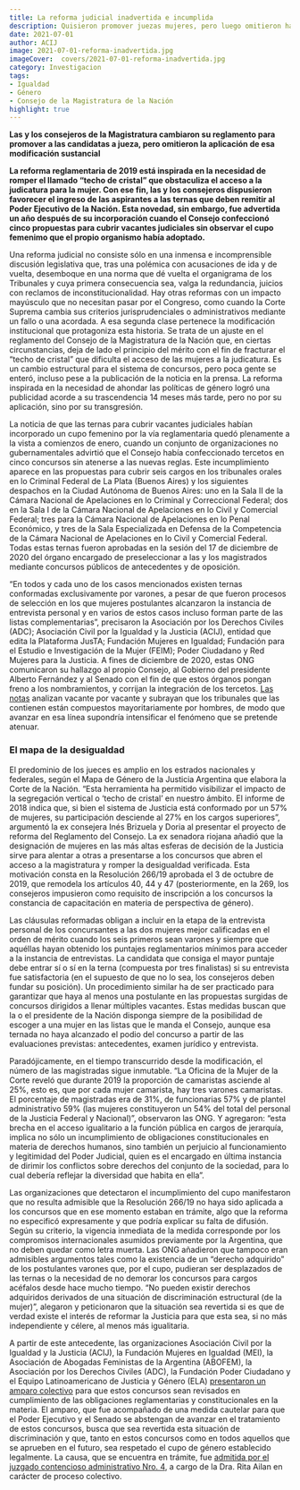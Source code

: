 ```yaml
---
title: La reforma judicial inadvertida e incumplida
description: Quisieron promover juezas mujeres, pero luego omitieron hacerlo.
date: 2021-07-01
author: ACIJ
image: 2021-07-01-reforma-inadvertida.jpg
imageCover:  covers/2021-07-01-reforma-inadvertida.jpg
category: Investigacion
tags:
- Igualdad
- Género
- Consejo de la Magistratura de la Nación
highlight: true
---
```

 

**Las y los consejeros de la Magistratura cambiaron su reglamento para promover a las candidatas a jueza, pero omitieron la aplicación de esa modificación sustancial**

**La reforma reglamentaria de 2019 está inspirada en la necesidad de romper el llamado “techo de cristal” que obstaculiza el acceso a la judicatura para la mujer. Con ese fin, las y los consejeros dispusieron favorecer el ingreso de las aspirantes a las ternas que deben remitir al Poder Ejecutivo de la Nación. Esta novedad, sin embargo, fue advertida un año después de su incorporación cuando el Consejo confeccionó cinco propuestas para cubrir vacantes judiciales sin observar el cupo femenimo que el propio organismo había adoptado.**


Una reforma judicial no consiste sólo en una inmensa e incomprensible discusión legislativa que, tras una polémica con acusaciones de ida y de vuelta, desemboque en una norma que dé vuelta el organigrama de los Tribunales y cuya primera consecuencia sea, valga la redundancia, juicios con reclamos de inconstitucionalidad. Hay otras reformas con un impacto mayúsculo que no necesitan pasar por el Congreso, como cuando la Corte Suprema cambia sus criterios jurisprudenciales o administrativos mediante un fallo o una acordada. A esa segunda clase pertenece la modificación institucional que protagoniza esta historia. Se trata de un ajuste en el reglamento del Consejo de la Magistratura de la Nación que, en ciertas circunstancias, deja de lado el principio del mérito con el fin de fracturar el “techo de cristal” que dificulta el acceso de las mujeres a la judicatura. Es un cambio estructural para el sistema de concursos, pero poca gente se enteró, incluso pese a la publicación de la noticia en la prensa. La reforma inspirada en la necesidad de ahondar las políticas de género logró una publicidad acorde a su trascendencia 14 meses más tarde, pero no por su aplicación, sino por su transgresión.

La noticia de que las ternas para cubrir vacantes judiciales habían incorporado un cupo femenino por la vía reglamentaria quedó plenamente a la vista a comienzos de enero, cuando un conjunto de organizaciones no gubernamentales advirtió que el Consejo había confeccionado tercetos en cinco concursos sin atenerse a las nuevas reglas. Este incumplimiento aparece en las propuestas para cubrir seis cargos en los tribunales orales en lo Criminal Federal de La Plata (Buenos Aires) y los siguientes despachos en la Ciudad Autónoma de Buenos Aires: uno en la Sala II de la Cámara Nacional de Apelaciones en lo Criminal y Correccional Federal; dos en la Sala I de la Cámara Nacional de Apelaciones en lo Civil y Comercial Federal; tres para la Cámara Nacional de Apelaciones en lo Penal Económico, y tres de la Sala Especializada en Defensa de la Competencia de la Cámara Nacional de Apelaciones en lo Civil y Comercial Federal. Todas estas ternas fueron aprobadas en la sesión del 17 de diciembre de 2020 del órgano encargado de preseleccionar a las y los magistrados mediante concursos públicos de antecedentes y de oposición.


“En todos y cada uno de los casos mencionados existen ternas conformadas exclusivamente por varones, a pesar de que fueron procesos de selección en los que mujeres postulantes alcanzaron la instancia de entrevista personal y en varios de estos casos incluso forman parte de las listas complementarias”, precisaron la Asociación por los Derechos Civiles (ADC); Asociación Civil por la Igualdad y la Justicia (ACIJ), entidad que edita la Plataforma JusTA; Fundación Mujeres en Igualdad; Fundación para el Estudio e Investigación de la Mujer (FEIM); Poder Ciudadano y Red Mujeres para la Justicia. A fines de diciembre de 2020, estas ONG comunicaron su hallazgo al propio Consejo, al Gobierno del presidente Alberto Fernández y al Senado con el fin de que estos órganos pongan freno a los nombramientos, y corrijan la integración de los tercetos. [Las notas](https://acij.org.ar/organizaciones-de-la-sociedad-civil-advierten-violaciones-al-cupo-femenino-en-la-conformacion-de-ternas-para-cargos-de-jueces-y-juezas/) analizan vacante por vacante y subrayan que los tribunales que las contienen están compuestos mayoritariamente por hombres, de modo que avanzar en esa línea supondría intensificar el fenómeno que se pretende atenuar.


### El mapa de la desigualdad


El predominio de los jueces es amplio en los estrados nacionales y federales, según el Mapa de Género de la Justicia Argentina que elabora la Corte de la Nación. “Esta herramienta ha permitido visibilizar el impacto de la segregación vertical o ‘techo de cristal’ en nuestro ámbito. El informe de 2018 indica que, si bien el sistema de Justicia está conformado por un 57% de mujeres, su participación desciende al 27% en los cargos superiores”, argumentó la ex consejera Inés Brizuela y Doria al presentar el proyecto de reforma del Reglamento del Consejo. La ex senadora riojana añadió que la designación de mujeres en las más altas esferas de decisión de la Justicia sirve para alentar a otras a presentarse a los concursos que abren el acceso a la magistratura y romper la desigualdad verificada. Esta motivación consta en la Resolución 266/19 aprobada el 3 de octubre de 2019, que remodela los artículos 40, 44 y 47 (posteriormente, en la 269, los consejeros impusieron como requisito de inscripción a los concursos la constancia de capacitación en materia de perspectiva de género). 


Las cláusulas reformadas obligan a incluir en la etapa de la entrevista personal de los concursantes a las dos mujeres mejor calificadas en el orden de mérito cuando los seis primeros sean varones y siempre que aquéllas hayan obtenido los puntajes reglamentarios mínimos para acceder a la instancia de entrevistas. La candidata que consiga el mayor puntaje debe entrar sí o sí en la terna (compuesta por tres finalistas) si su entrevista fue satisfactoria (en el supuesto de que no lo sea, los consejeros deben fundar su posición). Un procedimiento similar ha de ser practicado para garantizar que haya al menos una postulante en las propuestas surgidas de concursos dirigidos a llenar múltiples vacantes. Estas medidas buscan que la o el presidente de la Nación disponga siempre de la posibilidad de escoger a una mujer en las listas que le manda el Consejo, aunque esa ternada no haya alcanzado el podio del concurso a partir de las evaluaciones previstas: antecedentes, examen jurídico y entrevista.


Paradójicamente, en el tiempo transcurrido desde la modificación, el número de las magistradas sigue inmutable. “La Oficina de la Mujer de la Corte reveló que durante 2019 la proporción de camaristas asciende al 25%, esto es, que por cada mujer camarista, hay tres varones camaristas. El porcentaje de magistradas era de 31%, de funcionarias 57% y de plantel administrativo 59% (las mujeres constituyeron un 54% del total del personal de la Justicia Federal y Nacional)”, observaron las ONG. Y agregaron: “esta brecha en el acceso igualitario a la función pública en cargos de jerarquía, implica no sólo un incumplimiento de obligaciones constitucionales en materia de derechos humanos, sino también un perjuicio al funcionamiento y legitimidad del Poder Judicial, quien es el encargado en última instancia de dirimir los conflictos sobre derechos del conjunto de la sociedad, para lo cual debería reflejar la diversidad que habita en ella”.


Las organizaciones que detectaron el incumplimiento del cupo manifestaron que no resulta admisible que la Resolución 266/19 no haya sido aplicada a los concursos que en ese momento estaban en trámite, algo que la reforma no especificó expresamente y que podría explicar su falta de difusión. Según su criterio, la vigencia inmediata de la medida corresponde por los compromisos internacionales asumidos previamente por la Argentina, que no deben quedar como letra muerta. Las ONG añadieron que tampoco eran admisibles argumentos tales como la existencia de un “derecho adquirido” de los postulantes varones que, por el cupo, pudieran ser desplazados de las ternas o la necesidad de no demorar los concursos para cargos acéfalos desde hace mucho tiempo. “No pueden existir derechos adquiridos derivados de una situación de discriminación estructural (de la mujer)”, alegaron y peticionaron que la situación sea revertida si es que de verdad existe el interés de reformar la Justicia para que esta sea, si no más independiente y célere, al menos más igualitaria.


A partir de este antecedente, las organizaciones Asociación Civil por la Igualdad y la Justicia (ACIJ), la Fundación Mujeres en Igualdad (MEI), la Asociación de Abogadas Feministas de la Argentina (ABOFEM), la Asociación por los Derechos Civiles (ADC), la Fundación Poder Ciudadano y el Equipo Latinoamericano de Justicia y Género (ELA) [presentaron un amparo colectivo](https://acij.org.ar/ante-incumplimientos-del-cupo-de-genero-en-concursos-judiciales-organizaciones-demandaron-al-consejo-de-la-magistratura/) para que estos concursos sean revisados en cumplimiento de las obligaciones reglamentarias y constitucionales en la materia. El amparo, que fue acompañado de una medida cautelar para que el Poder Ejecutivo y el Senado se abstengan de avanzar en el tratamiento de estos concursos, busca que sea revertida esta situación de discriminación y que, tanto en estos concursos como en todos aquellos que se aprueben en el futuro, sea respetado el cupo de género establecido legalmente.
La causa, que se encuentra en trámite, fue [admitida por el juzgado contencioso administrativo Nro. 4](https://twitter.com/ACIJargentina/status/1400842631782014985), a cargo de la Dra. Rita Ailan en carácter de proceso colectivo.